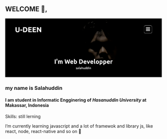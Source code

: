 ## WELCOME 👋,
![foto saya](https://github.com/Dinel13/Shop-App/blob/notif/github-udin.png)
### my name is Salahuddin
#### I am student in Informatic Engginering of _Hasanuddin University_ at Makassar, Indonesia

Skills: still lerning

I’m currently learning javascript and a lot of framewok and library js, like react, node, react-native and so on 🤔


<!--
**Dinel13/DInel13** is a ✨ _special_ ✨ repository because its `README.md` (this file) appears on your GitHub profile.

Here are some ideas to get you started:

- 🔭 I’m currently working on ...
- 🌱 I’m currently learning ...
- 👯 I’m looking to collaborate on ...
- 🤔 I’m looking for help with ...
- 💬 Ask me about ...
- 📫 How to reach me: ...
- 😄 Pronouns: ...
- ⚡ Fun fact: ...
-->

